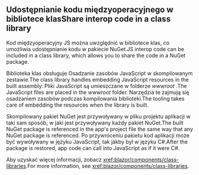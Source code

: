 ## <a name="share-interop-code-in-a-class-library"></a><span data-ttu-id="9a6d8-101">Udostępnianie kodu międzyoperacyjnego w bibliotece klas</span><span class="sxs-lookup"><span data-stu-id="9a6d8-101">Share interop code in a class library</span></span>

<span data-ttu-id="9a6d8-102">Kod międzyoperacyjny JS można uwzględnić w bibliotece klas, co umożliwia udostępnianie kodu w pakiecie NuGet.</span><span class="sxs-lookup"><span data-stu-id="9a6d8-102">JS interop code can be included in a class library, which allows you to share the code in a NuGet package.</span></span>

<span data-ttu-id="9a6d8-103">Biblioteka klas obsługuje Osadzanie zasobów JavaScript w skompilowanym zestawie.</span><span class="sxs-lookup"><span data-stu-id="9a6d8-103">The class library handles embedding JavaScript resources in the built assembly.</span></span> <span data-ttu-id="9a6d8-104">Pliki JavaScript są umieszczane w folderze *wwwroot* .</span><span class="sxs-lookup"><span data-stu-id="9a6d8-104">The JavaScript files are placed in the *wwwroot* folder.</span></span> <span data-ttu-id="9a6d8-105">Narzędzia te zajmują się osadzaniem zasobów podczas kompilowania biblioteki.</span><span class="sxs-lookup"><span data-stu-id="9a6d8-105">The tooling takes care of embedding the resources when the library is built.</span></span>

<span data-ttu-id="9a6d8-106">Skompilowany pakiet NuGet jest przywoływany w pliku projektu aplikacji w taki sam sposób, w jaki jest przywoływany każdy pakiet NuGet.</span><span class="sxs-lookup"><span data-stu-id="9a6d8-106">The built NuGet package is referenced in the app's project file the same way that any NuGet package is referenced.</span></span> <span data-ttu-id="9a6d8-107">Po przywróceniu pakietu kod aplikacji może być wywoływany w języku JavaScript, tak jakby był w języku C#.</span><span class="sxs-lookup"><span data-stu-id="9a6d8-107">After the package is restored, app code can call into JavaScript as if it were C#.</span></span>

<span data-ttu-id="9a6d8-108">Aby uzyskać więcej informacji, zobacz <xref:blazor/components/class-libraries>.</span><span class="sxs-lookup"><span data-stu-id="9a6d8-108">For more information, see <xref:blazor/components/class-libraries>.</span></span>
